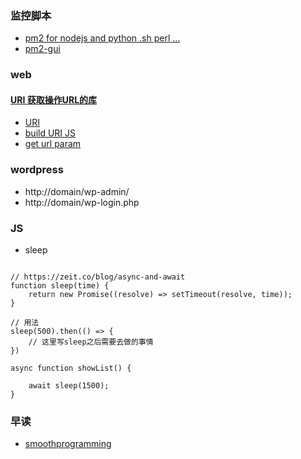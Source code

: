 ### 监控脚本
* [pm2 for nodejs and python .sh perl ...](https://juejin.im/post/5bbc1a5e6fb9a05d3634f639)
* [pm2-gui](https://github.com/Tjatse/pm2-gui)


### web

#### [URI 获取操作URL的库](https://github.com/medialize/URI.js)
* [URI](https://medialize.github.io/URI.js/)
* [build URI JS](http://medialize.github.io/URI.js/build.html)
* [get url param](https://smoothprogramming.com/tutorials/get-set-query-string-values-from-url-using-uri-js/)


### wordpress

* http://domain/wp-admin/
* http://domain/wp-login.php

### JS

* sleep 
```

// https://zeit.co/blog/async-and-await
function sleep(time) {
    return new Promise((resolve) => setTimeout(resolve, time));
}

// 用法
sleep(500).then(() => {
    // 这里写sleep之后需要去做的事情
})

async function showList() {

    await sleep(1500);
}

```


### 早读
* [smoothprogramming](https://smoothprogramming.com/)
